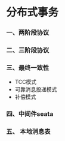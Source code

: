 # 分布式事务

### 一、两阶段协议

### 二、三阶段协议

### 三、最终一致性
* TCC模式
* 可靠消息投递模式
* 补偿模式

### 四、中间件seata

### 五、 本地消息表